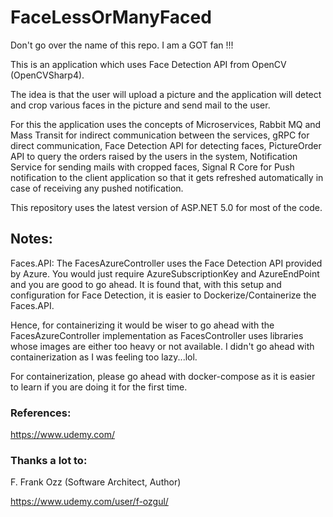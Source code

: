 # FaceLessOrManyFaced
Don't go over the name of this repo. I am a GOT fan !!!

This is an application which uses Face Detection API from OpenCV (OpenCVSharp4). 

The idea is that the user will upload a picture and the application will detect and crop various faces in the picture and send mail to the user. 

For this the application uses the concepts of Microservices, Rabbit MQ and Mass Transit for indirect communication between the services, gRPC for direct communication, Face Detection API for detecting faces, PictureOrder API to query the orders raised by the users in the system, Notification Service for sending mails with cropped faces, Signal R Core for Push notification to the client application so that it gets refreshed automatically in case of receiving any pushed notification. 

This repository uses the latest version of ASP.NET 5.0 for most of the code.

## Notes:
Faces.API: The FacesAzureController uses the Face Detection API provided by Azure. 
You would just require AzureSubscriptionKey and AzureEndPoint and you are good to go ahead. It is found that, with this setup and configuration for Face Detection, it is easier to Dockerize/Containerize the Faces.API.

Hence, for containerizing it would be wiser to go ahead with the FacesAzureController implementation as FacesController uses libraries whose images are either too heavy or not available. I didn't go ahead with containerization as I was feeling too lazy...lol. 

For containerization, please go ahead with docker-compose as it is easier to learn if you are doing it for the first time.

### References: 
https://www.udemy.com/

### Thanks a lot to:
F. Frank Ozz
(Software Architect, Author)

https://www.udemy.com/user/f-ozgul/
